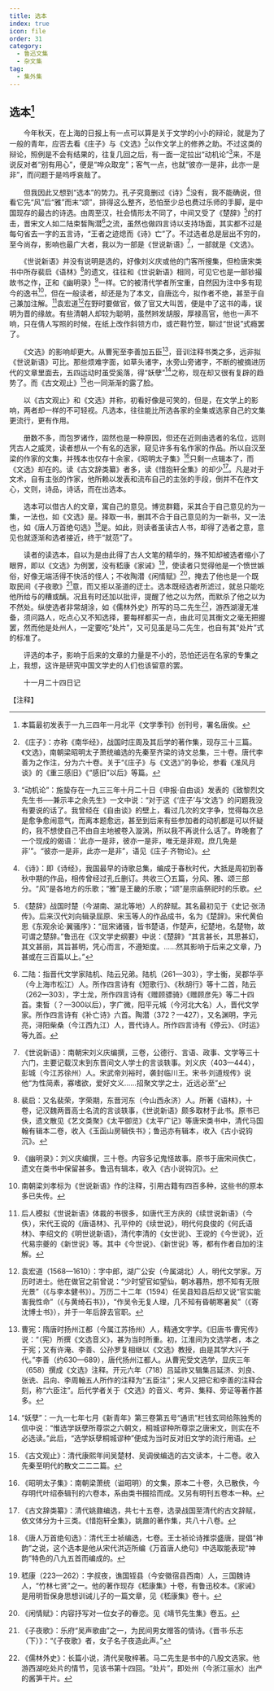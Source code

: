 ```yaml
---
title: 选本
index: true
icon: file
order: 31
category:
  - 鲁迅文集
  - 杂文集
tag:  
  - 集外集
---
```


## 选本[^1]

　　今年秋天，在上海的日报上有一点可以算是关于文学的小小的辩论，就是为了一般的青年，应否去看《庄子》与《文选》[^2]以作文学上的修养之助。不过这类的辩论，照例是不会有结果的，往复几回之后，有一面一定拉出“动机论”[^3]来，不是说反对者“别有用心”，便是“哗众取宠”；客气一点，也就“彼亦一是非，此亦一是非”，而问题于是呜呼哀哉了。

　　但我因此又想到“选本”的势力。孔子究竟删过《诗》[^4]没有，我不能确说，但看它先“风”后“雅”而末“颂”，排得这么整齐，恐怕至少总也费过乐师的手脚，是中国现存的最古的诗选。由周至汉，社会情形太不同了，中间又受了《楚辞》[^5]的打击，晋宋文人如二陆束皙陶潜[^6]之流，虽然也做四言诗以支持场面，其实都不过是每句省去一字的五言诗，“王者之迹熄而《诗》亡”了。不过选者总是层出不穷的，至今尚存，影响也最广大者，我以为一部是《世说新语》[^7]，一部就是《文选》。

　　《世说新语》并没有说明是选的，好像刘义庆或他的门客所搜集，但检唐宋类书中所存裴启《语林》[^8]的遗文，往往和《世说新语》相同，可见它也是一部钞撮故书之作，正和《幽明录》[^9]一样。它的被清代学者所宝重，自然因为注中多有现今的逸书[^10]，但在一般读者，却还是为了本文，自唐迄今，拟作者不绝，甚至于自己兼加注解。[^11]袁宏道[^12]在野时要做官，做了官又大叫苦，便是中了这书的毒，误明为晋的缘故。有些清朝人却较为聪明，虽然辫发胡服，厚禄高官，他也一声不响，只在倩人写照的时候，在纸上改作斜领方巾，或芒鞋竹笠，聊过“世说”式瘾罢了。

　　《文选》的影响却更大。从曹宪至李善加五臣[^13]，音训注释书类之多，远非拟《世说新语》可比。那些烦难字面，如草头诸字，水旁山旁诸字，不断的被摘进历代的文章里面去，五四运动时虽受奚落，得“妖孽”[^14]之称，现在却又很有复辟的趋势了。而《古文观止》[^15]也一同渐渐的露了脸。

　　以《古文观止》和《文选》并称，初看好像是可笑的，但是，在文学上的影响，两者却一样的不可轻视。凡选本，往往能比所选各家的全集或选家自己的文集更流行，更有作用。

　　册数不多，而包罗诸作，固然也是一种原因，但还在近则由选者的名位，远则凭古人之威灵，读者想从一个有名的选家，窥见许多有名作家的作品。所以自汉至梁的作家的文集，并残本也仅存十余家，《昭明太子集》[^16]只剩一点辑本了，而《文选》却在的。读《古文辞类纂》者多，读《惜抱轩全集》的却少[^17]。凡是对于文术，自有主张的作家，他所赖以发表和流布自己的主张的手段，倒并不在作文心，文则，诗品，诗话，而在出选本。

　　选本可以借古人的文章，寓自己的意见。博览群籍，采其合于自己意见的为一集，一法也，如《文选》是。择取一书，删其不合于自己意见的为一新书，又一法也，如《唐人万首绝句选》[^18]是。如此，则读者虽读古人书，却得了选者之意，意见也就逐渐和选者接近，终于“就范”了。

　　读者的读选本，自以为是由此得了古人文笔的精华的，殊不知却被选者缩小了眼界，即以《文选》为例罢，没有嵇康《家诫》[^19]，使读者只觉得他是一个愤世嫉俗，好像无端活得不快活的怪人；不收陶潜《闲情赋》[^20]，掩去了他也是一个既取民间《子夜歌》[^21]意，而又拒以圣道的迂士。选本既经选者所滤过，就总只能吃他所给与的糟或醨。况且有时还加以批评，提醒了他之以为然，而默杀了他之以为不然处。纵使选者非常胡涂，如《儒林外史》所写的马二先生[^22]，游西湖漫无准备，须问路人，吃点心又不知选择，要每样都买一点，由此可见其衡文之毫无把握罢，然而他是处州人，一定要吃“处片”，又可见虽是马二先生，也自有其“处片”式的标准了。

　　评选的本子，影响于后来的文章的力量是不小的，恐怕还远在名家的专集之上，我想，这许是研究中国文学史的人们也该留意的罢。

　　十一月二十四日记

【注释】

[^1]: 本篇最初发表于一九三四年一月北平《文学季刊》创刊号，署名唐俟。

[^2]: 《庄子》：亦称《南华经》，战国时庄周及其后学的著作集，现存三十三篇。《文选》，南朝梁昭明太子萧统编选的先秦至齐梁的诗文总集，三十卷。唐代李善为之作注，分为六十卷。关于“《庄子》与《文选》”的争论，参看《准风月谈》的《重三感旧》《“感旧”以后》等篇。

[^3]: “动机论”：施蛰存在一九三三年十月二十日《申报·自由谈》发表的《致黎烈文先生书──兼示丰之余先生》一文中说：“对于这《‘庄子’与‘文选’》的问题我没有要说的话了。我曾经在《自由谈》的壁上，看过几次的文字争，觉得每次总是愈争愈闹意气，而离本题愈远，甚至到后来有些参加者的动机都是可以怀疑的，我不想使自己不由自主地被卷入漩涡，所以我不再说什么话了。昨晚套了一个现成的偈语：‘此亦一是非，彼亦一是非，唯无是非观，庶几免是非’”。“彼亦一是非，此亦一是非”，语见《庄子·齐物论》。

[^4]: 《诗》：即《诗经》，我国最早的诗歌总集，编成于春秋时代，大抵是周初到春秋中期的作品，相传曾经过孔丘删订。共收三〇五篇，分风、雅、颂三部分。“风”是各地方的乐歌；“雅”是王畿的乐歌；“颂”是宗庙祭祀时的乐歌。

[^5]:《楚辞》战国时楚（今湖南、湖北等地）人的辞赋。其名最初见于《史记·张汤传》。后来汉代刘向辑录屈原、宋玉等人的作品成书，名为《楚辞》。宋代黄伯思《东观余论·翼骚序》：“屈宋诸骚，皆书楚语，作楚声，纪楚地，名楚物，故可谓之楚辞。”鲁迅在《汉文学史纲要》中说：《楚辞》“其言甚长，其思甚幻，其文甚丽，其旨甚明，凭心而言，不遵矩度。……然其影响于后来之文章，乃甚或在三百篇以上。”

[^6]: 二陆：指晋代文学家陆机、陆云兄弟。陆机（261—303），字士衡，吴郡华亭（今上海市松江）人。所作四言诗有《短歌行》、《秋胡行》等十二首，陆云（262—303），字士龙，所作四言诗有《赠顾骠骑》《赠顾彦先》等二十四首。束皙（？—300以后），字广微，阳平元城（今河北大名）人，晋代文学家。所作四言诗有《补亡诗》六首。陶潜（372？—427），又名渊明，字元亮，浔阳柴桑（今江西九江）人，晋代诗人。所作四言诗有《停云》、《时运》等九首。

[^7]: 《世说新语》：南朝宋刘义庆编撰，三卷，公德行、言语、政事、文学等三十六门，主要记载汉末到东晋间文人学士的言谈轶事。刘义庆（403—444），彭城（今江苏徐州）人。宋武帝刘裕时，袭封临川王。宋书·刘道规传》说他“为性简素，寡嗜欲，爱好文义……招聚文学之士，近远必至”

[^8]: 裴启：又名裴荣，字荣期，东晋河东（今山西永济）人。所著《语林》，十卷，记汉魏两晋高士名流的言谈轶事，《世说新语》颇多取材于此书。原书已佚，遗文散见《艺文类聚》《太平御览》《太平广记》等唐宋类书中，清代马国翰有辑本二卷，收入《玉函山房辑佚书》；鲁迅亦有辑本，收入《古小说钩沉》。

[^9]: 《幽明录》：刘义庆编撰，三十卷。内容多记鬼怪故事。原书于唐宋间佚亡，遗文在类书中保留甚多。鲁迅有辑本，收入《古小说钩沉》。

[^10]: 南朝梁刘孝标为《世说新语》作的注释，引用古籍有四百多种，这些书的原本多已失传。

[^11]: 后人模拟《世说新语》体裁的书很多，如唐代王方庆的《续世说新语》（今佚），宋代王谠的《唐语林》、孔平仲的《续世说》，明代何良俊的《何氏语林》、李绍文的《明世说新语》，清代李清的《女世说》、王谠的《今世说》，近代易宗夔的《新世说》等。其中《今世说》、《新世说》等，都有作者自加的注解。

[^12]: 袁宏道（1568—1610）：字中郎，湖广公安（今属湖北）人，明代文学家。万历时进士。他在做官之前曾说：“少时望官如望仙，朝冰暮热，想不知有无限光景”（《与李本健书》）。万历二十二年（1594）任吴县知县后却又说“官实能害我性命”（《与黄绮石书》），“作吴令无复人理，几不知有昏朝寒暑矣”（《寄沈博士书》），并于一年后辞去官职。

[^13]: 曹宪：隋唐时扬州江都（今属江苏扬州）人，精通文字学。《旧唐书·曹宪传》说：“（宪）所撰《文选音义》，甚为当时所重。初，江淮间为文选学者，本之于宪；又有许淹、李善、公孙罗复相继以《文选》教授，由是其学大兴于代。”李善（约630—689），唐代扬州江都人。从曹宪受文选学，显庆三年（658）撰成《文选》注释。开元六年（718）吕延祚又辑集吕延济、刘良、张诜、吕向、李周翰五人所作的注释为“五臣注”；宋人又把它和李善的注释合刻，称“六臣注”。后代学者关于《文选》的音义、考异、集释、旁证等著作甚多。

[^14]: “妖孽”：一九一七年七月《新青年》第三卷第五号“通讯”栏钱玄同给陈独秀的信中说：“惟选学妖孽所尊崇之六朝文，桐城谬种所尊崇之唐宋文，则实在不必选读。”此后，“选学妖孽桐城谬种”便成为当时反对旧文学的流行用语。

[^15]: 《古文观止》：清代康熙年间吴楚材、吴调侯编选的古文读本，十二卷。收入先秦至明代的散文二二二篇。

[^16]: 《昭明太子集》：南朝梁萧统（谥昭明）的文集，原本二十卷，久已散佚，今存明代叶绍泰辑刊的六卷本，系由类书掇拾而成。又另有明刊五卷本一种。

[^17]: 《古文辞类纂》：清代姚鼐编选，共七十五卷，选录战国至清代的古文辞赋，依文体分为十三类。《惜抱轩全集》，姚鼐的著作集，共八十八卷。

[^18]: 《唐人万首绝句选》：清代王士祯编选，七卷。王士祯论诗推崇盛唐，提倡“神韵”之说，这个选本是他从宋代洪迈所编《万首唐人绝句》中选取能表现“神韵”特色的八九五首而编成的。

[^19]: 嵇康（223—262）：字叔夜，谯国铚县（今安徽宿县西南）人，三国魏诗人，“竹林七贤”之一。他的著作现存《嵇康集》十卷，有鲁迅校本。《家诫》是用明哲保身思想训诫儿子的一篇文章，见《嵇康集》卷十。

[^20]: 《闲情赋》：内容抒写对一位女子的眷恋。见《靖节先生集》卷五。

[^21]: 《子夜歌》：乐府“吴声歌曲”之一，为民间男女赠答的情诗。《晋书·乐志（下）》：“《子夜歌》者，女子名子夜造此声。”

[^22]: 《儒林外史》：长篇小说，清代吴敬梓著。马二先生是书中的八股文选家。他游西湖吃处片的情节，见该书第十四回。“处片”，即处州（今浙江丽水）出产的酱笋干片。
